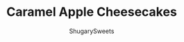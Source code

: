 ---
layout: ../../layouts/MarkdownPostLayout.astro
title: Caramel Apple Cheesecakes
author: ShugarySweets
pubDate: 2019-11-05
description: "Mini Caramel Apple Cheesecakes are delicious, individual cheesecakes with a brown sugar streusel and caramel glaze. Easy to make too!"
image_url: https://www.shugarysweets.com/wp-content/uploads/2019/11/mini-caramel-apple-cheesecakes-5.jpg
tags: ["Desserts","American"]
calories: 237
protein: 4
carbohydrates: 36
fats: 9
fiber: 1
ingredients: ["1 1/2 cups gingersnap cookie crumbs (about 28 cookies)","5 Tbsp unsalted butter, melted","2 large apples, peeled and chopped","1 tsp lemon juice","2 packages (8 oz each) cream cheese, softened","3/4 cup granulated sugar","2 large eggs","1/4 cup plain Greek yogurt","1 tsp vanilla extract","2 Tbsp all-purpose flour","1/4 cup quick cook oats","1/2 cup all-purpose flour","1/2 cup light brown sugar, packed","1/2 tsp cinnamon","1/4 tsp nutmeg","1/4 tsp kosher salt","1/4 cup unsalted butter","Caramel sauce"]
serves: 18
time: "3 hours 45 minutes"
prepTime: "20 minutes"
instructions: ["Process gingersnap cookies in a food processor until they become fine crumbs. You'll need 1 1/2 cups of cookie crumbs (about 28 gingersnap cookies, if you're counting).","Once processed, stir in melted butter with a fork. Set aside.","Preheat oven to 325 degrees F. Line a muffin tin with paper muffin cups. Using a small metal scoop, spoon an oversized scoop of crumbs into the bottom of each paper cup. Approximately 1 1/2 Tbsp of crumbs. Fill all the muffin cups. You should have 18 in total.","Using a tart shaper (or your fingers), press crumbs into the bottom firmly. Bake for about 5 minutes, then remove and cool while making the filling.","Start by peeling and chopping two large apples into tiny bits. Place in a bowl with 1 tsp of fresh lemon juice and set aside.","In a large mixing bowl, combine softened cream cheese with sugar. Beat until creamy. Add eggs, one at a time, then add in the greek yogurt, all-purpose flour, and vanilla extract. Mix just until blended, do not over beat.","Divide batter into the prepared crusts, approximately 1/4 cup (I use my large metal scoop for this). ","Top each cheesecake with a spoonful of the diced apples.","In a small bowl, combine the oats, flour, brown sugar, nutmeg, cinnamon, salt, and butter. Use your hands to mix into small crumbles (or a pastry cutter works too).","Sprinkle streusel over the tops of each apple cheesecake, dividing it up until you've used all of it!","Bake cheesecakes in preheated oven for about 25 minutes. Remove from oven and cool completely on a wire rack, then transfer to the refrigerator for at least 3 hours, or overnight.","When ready to serve, drizzle with caramel sauce!"]
nutrition: ["237 calories","36 grams carbohydrates","39 milligrams cholesterol","9 grams fat","1 grams fiber","4 grams protein","5 grams saturated fat","159 grams sodium","20 grams sugar","0 grams trans fat","4 grams unsaturated fat"]
---